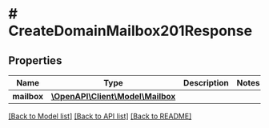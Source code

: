 # # CreateDomainMailbox201Response

## Properties

Name | Type | Description | Notes
------------ | ------------- | ------------- | -------------
**mailbox** | [**\OpenAPI\Client\Model\Mailbox**](Mailbox.md) |  |

[[Back to Model list]](../../README.md#models) [[Back to API list]](../../README.md#endpoints) [[Back to README]](../../README.md)
